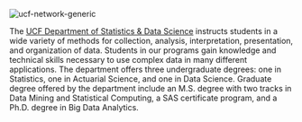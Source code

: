 ![ucf-network-generic](https://user-images.githubusercontent.com/37667642/202091526-c263e1d2-7aba-4fca-8382-7e1ebead1bbd.jpg)

The [UCF Department of Statistics & Data Science](https://sciences.ucf.edu/statistics/) instructs students in a wide variety of methods for collection, analysis, interpretation, presentation, and organization of data. Students in our programs gain knowledge and technical skills necessary to use complex data in many different applications. The department offers three undergraduate degrees: one in Statistics, one in Actuarial Science, and one in Data Science. Graduate degree offered by the department include an M.S. degree with two tracks in Data Mining and Statistical Computing, a SAS certificate program, and a Ph.D. degree in Big Data Analytics.

